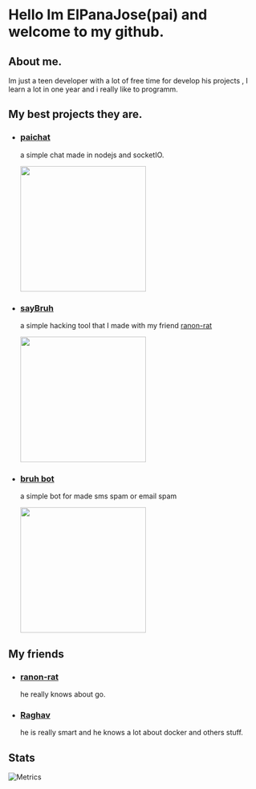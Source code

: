 # Hello Im ElPanaJose(pai) and welcome to my github.

## About me.

Im just a teen developer with a lot of free time for develop his projects , I learn a lot in one year and i really like to programm.

## My best projects they are.

- <a href="https://chat-pai.herokuapp.com/"> <h3>paichat</h3> </a> a simple chat made in nodejs and socketIO. <p><img height = 250 src="https://camo.githubusercontent.com/77e5081818a5bfbf1b2eac6a91df32c13207a0b45da64890495cbff0fd9b1997/68747470733a2f2f6d656469612e646973636f72646170702e6e65742f6174746163686d656e74732f3734343431393236313038363433333238322f3738353236303731323738333634323634342f436170747572615f64655f70616e74616c6c615f323032302d31322d30365f3136343333372e706e673f77696474683d383636266865696768743d343330"></p>


- <a href="https://github.com/ranon-rat/sayBruh"> <h3>sayBruh</h3> </a> a simple hacking tool that I made with my friend
  [ranon-rat](https://github.com/ranon-rat) <p><img height=250 src="https://camo.githubusercontent.com/058ed8bec67f8beeaf01abb90eaa5c4921e36a121649890422c1652980e0e3bd/68747470733a2f2f6d656469612e646973636f72646170702e6e65742f6174746163686d656e74732f3738363735323838353938323632353836322f3739333239303535383136343536363032362f436170747572615f64655f50616e74616c6c615f323032302d31322d32385f615f6c61735f372e33332e31335f702e6d2e2e706e673f77696474683d31323536266865696768743d363933"></p>
  
- <a href="https://github.com/ELPanaJose/bruh-bot"><h3>bruh bot</h3></a> a simple bot for made sms spam or email spam
    <p><img height =250 src="https://camo.githubusercontent.com/ba5db99c2529a3f65f0aa623dc749da795730f420a8c9a1443884308f5c6df5c/68747470733a2f2f6d656469612e646973636f72646170702e6e65742f6174746163686d656e74732f3831373232383535353235383935333733382f3831373337373434313734383232313935322f756e6b6e6f776e2e706e67"></p>

## My friends

- <a href="https://github.com/ranon-rat"><h3>ranon-rat</h3></a> he really knows about go.
- <a href="https://github.com/nerdthatnoonelikes"><h3>Raghav</h3></a> he is really smart and he knows a lot about docker and others stuff.

## Stats

![Metrics](https://metrics.lecoq.io/ELPanaJose?template=classic&languages=1&languages.colors=github&languages.threshold=0%25&config.timezone=America%2FBogota)
